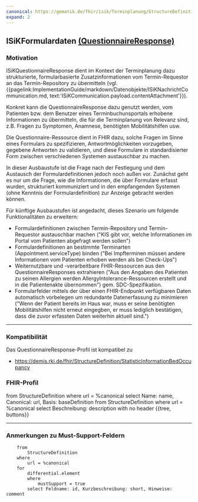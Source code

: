 ```yaml
---
canonical: https://gematik.de/fhir/isik/Terminplanung/StructureDefinition/ISiKFormulardaten
expand: 2
--- 
```


## ISiKFormulardaten [(QuestionnaireResponse)](https://hl7.org/fhir/R4/questionnaireresponse.html)

### Motivation
ISiKQuestionnaireResponse dient im Kontext der Terminplanung dazu strukturierte, formularbasierte Zusatzinformationen vom Termin-Requestor an das Termin-Repository zu übermitteln (vgl. {{pagelink:ImplementationGuide/markdown/Datenobjekte/ISiKNachrichtCommunication.md, text:'ISiKCommunication.payload.contentAttachment'}}).

Konkret kann die QuestionnaireResponse dazu genutzt werden, vom Patienten bzw. dem Benutzer eines Terminbuchunsportals erhobene Informationen zu übermitteln, die für die Terminplanung von Relevanz sind, z.B. Fragen zu Symptomen, Anamnese, benötigten Mobilitätshilfen usw.

Die Questionnaire-Ressource dient in FHIR dazu, solche Fragen im Sinne eines Formulars zu spezifizieren, Antwortmöglichkeiten vorzugeben, gegebene Antworten zu validieren, und diese Formulare in standardisierter Form zwischen verschiedenen Systemen austauschbar zu machen.

In dieser Ausbaustufe ist die Frage nach der Festlegung und dem Austausch der Formulardefinitionen jedoch noch außen vor. Zunächst geht es nur um die Frage, wie die Informationen, die über Formulare erfasst wurden, strukturiert kommuniziert und in den empfangenden Systemen (ohne Kenntnis der Formulardefinition) zur Anzeige gebracht werden können.

Für künftige Ausbaustufen ist angedacht, dieses Szenario um folgende Funktionalitäten zu erweitern:
* Formulardefinitionen zwischen Termin-Repository und Termin-Requestor austauschbar machen ("KIS gibt vor, welche Informationen im Portal vom Patienten abgefragt werden sollen")
* Formulardefinitionen an bestimmte Terminarten (Appointment.serviceType) binden ("Bei Impfterminen müssen andere Informationen vom Patienten erhoben werden als bei Check-Ups")
* Weiternutzbare und -verarbeitbare FHIR-Ressourcen aus den QuestionnaireResponses extrahieren ("Aus den Angaben des Patienten zu seinen Allergien werden AllergyIntolerance-Ressourcen erstellt und in die Patientenakte übernommen") gem. SDC-Spezifikation.
* Formularfelder mittels der über einen FHIR-Endpunkt verfügbaren Daten automatisch vorbelegen um redundante Datenerfassung zu minimieren ("Wenn der Patient bereits im Haus war, muss er seine benötigten Mobilitätshilfen nicht erneut eingegben, er muss lediglich bestätigen, dass die zuvor erfassten Daten weiterhin aktuell sind.")


---
### Kompatibilität
Das QuestionnaireResponse-Profil ist kompatibel zu
* https://demis.rki.de/fhir/StructureDefinition/StatisticInformationBedOccupancy


### FHIR-Profil


<fql>
from 
    StructureDefinition 
where 
    url = %canonical 
select 
    Name: name, Canonical: url, Basis: baseDefinition
</fql>
<fql output="inline" headers="false">
        from
	        StructureDefinition
        where
	        url = %canonical
        select
	        Beschreibung: description
        with
            no header
</fql>
{{tree, buttons}}

---

### Anmerkungen zu Must-Support-Feldern

<fql output = "table" headers="true">

        from 
            StructureDefinition 
        where 
            url = %canonical
        for 
            differential.element 
            where 
                mustSupport = true 
            select Feldname: id, Kurzbeschreibung: short, Hinweise: comment
</fql>